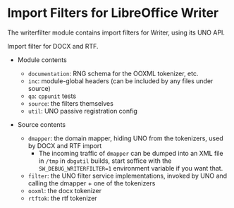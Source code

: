# Import Filters for LibreOffice Writer

The writerfilter module contains import filters for Writer, using its UNO API.

Import filter for DOCX and RTF.

* Module contents
    * `documentation`: RNG schema for the OOXML tokenizer, etc.
    * `inc`: module-global headers (can be included by any files under source)
    * `qa`: `cppunit` tests
    * `source`: the filters themselves
    * `util`: UNO passive registration config

* Source contents
    * `dmapper`: the domain mapper, hiding UNO from the tokenizers, used by DOCX and RTF import
        * The incoming traffic of `dmapper` can be dumped into an XML file in `/tmp` in
         `dbgutil` builds, start soffice with the `SW_DEBUG_WRITERFILTER=1`
         environment variable if you want that.
    * `filter`: the UNO filter service implementations, invoked by UNO and calling
   the dmapper + one of the tokenizers
    * `ooxml`: the docx tokenizer
    * `rtftok`: the rtf tokenizer
